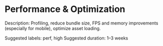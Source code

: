 # Performance & Optimization

Description: Profiling, reduce bundle size, FPS and memory improvements (especially for mobile), optimize asset loading.

Suggested labels: perf, high
Suggested duration: 1–3 weeks
